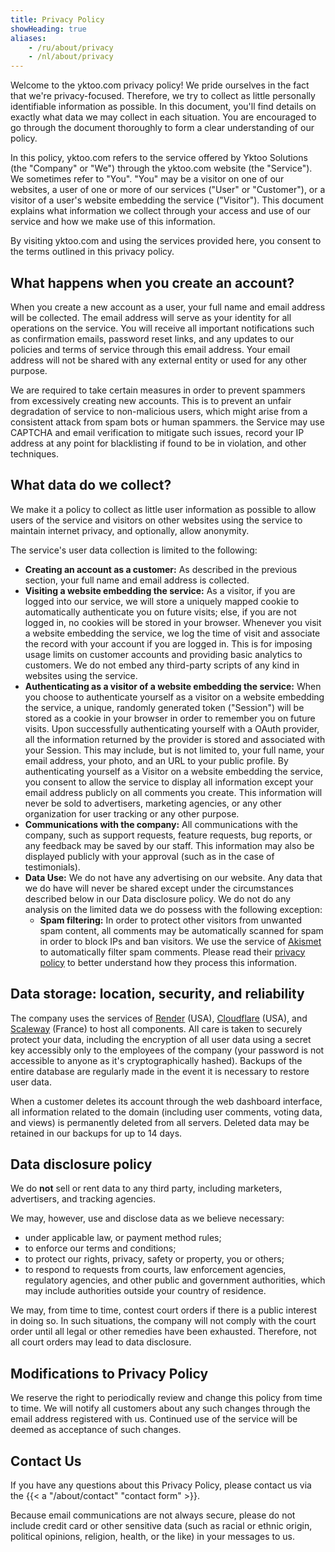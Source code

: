 ```yaml
---
title: Privacy Policy
showHeading: true
aliases:
    - /ru/about/privacy
    - /nl/about/privacy
---
```


Welcome to the yktoo.com privacy policy! We pride ourselves in the fact that we're privacy-focused. Therefore, we try to collect as little personally identifiable information as possible. In this document, you'll find details on exactly what data we may collect in each situation. You are encouraged to go through the document thoroughly to form a clear understanding of our policy.

In this policy, yktoo.com refers to the service offered by Yktoo Solutions (the "Company" or "We") through the yktoo.com website (the "Service"). We sometimes refer to "You". "You" may be a visitor on one of our websites, a user of one or more of our services ("User" or "Customer"), or a visitor of a user's website embedding the service ("Visitor"). This document explains what information we collect through your access and use of our service and how we make use of this information.

By visiting yktoo.com and using the services provided here, you consent to the terms outlined in this privacy policy.

## What happens when you create an account?

When you create a new account as a user, your full name and email address will be collected. The email address will serve as your identity for all operations on the service. You will receive all important notifications such as confirmation emails, password reset links, and any updates to our policies and terms of service through this email address. Your email address will not be shared with any external entity or used for any other purpose.

We are required to take certain measures in order to prevent spammers from excessively creating new accounts. This is to prevent an unfair degradation of service to non-malicious users, which might arise from a consistent attack from spam bots or human spammers. the Service may use CAPTCHA and email verification to mitigate such issues, record your IP address at any point for blacklisting if found to be in violation, and other techniques.

## What data do we collect?

We make it a policy to collect as little user information as possible to allow users of the service and visitors on other websites using the service to maintain internet privacy, and optionally, allow anonymity.

The service's user data collection is limited to the following:

* **Creating an account as a customer:** As described in the previous section, your full name and email address is collected.
* **Visiting a website embedding the service:** As a visitor, if you are logged into our service, we will store a uniquely mapped cookie to automatically authenticate you on future visits; else, if you are not logged in, no cookies will be stored in your browser. Whenever you visit a website embedding the service, we log the time of visit and associate the record with your account if you are logged in. This is for imposing usage limits on customer accounts and providing basic analytics to customers. We do not embed any third-party scripts of any kind in websites using the service.
* **Authenticating as a visitor of a website embedding the service:** When you choose to authenticate yourself as a visitor on a website embedding the service, a unique, randomly generated token ("Session") will be stored as a cookie in your browser in order to remember you on future visits. Upon successfully authenticating yourself with a OAuth provider, all the information returned by the provider is stored and associated with your Session. This may include, but is not limited to, your full name, your email address, your photo, and an URL to your public profile. By authenticating yourself as a Visitor on a website embedding the service, you consent to allow the service to display all information except your email address publicly on all comments you create. This information will never be sold to advertisers, marketing agencies, or any other organization for user tracking or any other purpose.
* **Communications with the company:** All communications with the company, such as support requests, feature requests, bug reports, or any feedback may be saved by our staff. This information may also be displayed publicly with your approval (such as in the case of testimonials).
* **Data Use:** We do not have any advertising on our website. Any data that we do have will never be shared except under the circumstances described below in our Data disclosure policy. We do not do any analysis on the limited data we do possess with the following exception:
    * **Spam filtering:** In order to protect other visitors from unwanted spam content, all comments may be automatically scanned for spam in order to block IPs and ban visitors. We use the service of [Akismet](https://akismet.com/) to automatically filter spam comments. Please read their [privacy policy](https://akismet.com/privacy/) to better understand how they process this information.

## Data storage: location, security, and reliability

The company uses the services of [Render](https://render.com/) (USA), [Cloudflare](https://www.cloudflare.com/) (USA), and [Scaleway](https://www.scaleway.com/) (France) to host all components. All care is taken to securely protect your data, including the encryption of all user data using a secret key accessibly only to the employees of the company (your password is not accessible to anyone as it's cryptographically hashed). Backups of the entire database are regularly made in the event it is necessary to restore user data.

When a customer deletes its account through the web dashboard interface, all information related to the domain (including user comments, voting data, and views) is permanently deleted from all servers. Deleted data may be retained in our backups for up to 14 days.

## Data disclosure policy

We do **not** sell or rent data to any third party, including marketers, advertisers, and tracking agencies.

We may, however, use and disclose data as we believe necessary:

* under applicable law, or payment method rules;
* to enforce our terms and conditions;
* to protect our rights, privacy, safety or property, you or others;
* to respond to requests from courts, law enforcement agencies, regulatory agencies, and other public and government authorities, which may include authorities outside your country of residence.

We may, from time to time, contest court orders if there is a public interest in doing so. In such situations, the company will not comply with the court order until all legal or other remedies have been exhausted. Therefore, not all court orders may lead to data disclosure.

## Modifications to Privacy Policy

We reserve the right to periodically review and change this policy from time to time. We will notify all customers about any such changes through the email address registered with us. Continued use of the service will be deemed as acceptance of such changes.

## Contact Us

If you have any questions about this Privacy Policy, please contact us via the {{< a "/about/contact" "contact form" >}}.

Because email communications are not always secure, please do not include credit card or other sensitive data (such as racial or ethnic origin, political opinions, religion, health, or the like) in your messages to us.

